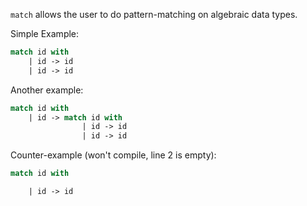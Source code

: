 `match` allows the user to do pattern-matching on algebraic data types.

Simple Example:

```fsharp
match id with
    | id -> id
    | id -> id
```

Another example:
```fsharp
match id with
    | id -> match id with
                | id -> id
                | id -> id
```

Counter-example (won't compile, line 2 is empty):
```fsharp
match id with

    | id -> id
```
